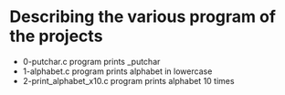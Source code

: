 # Describing the various program of the projects
- 0-putchar.c program prints _putchar
- 1-alphabet.c program prints alphabet in lowercase
-  2-print_alphabet_x10.c program prints alphabet 10 times 
